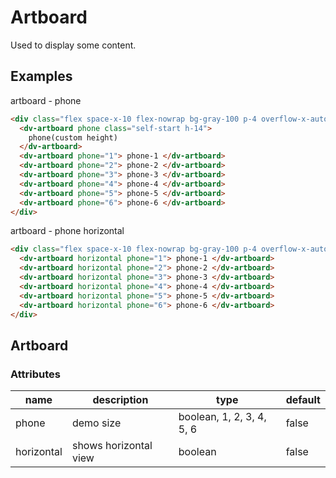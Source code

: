 # Artboard

Used to display some content.

## Examples

artboard - phone

```html :::demo
<div class="flex space-x-10 flex-nowrap bg-gray-100 p-4 overflow-x-auto">
  <dv-artboard phone class="self-start h-14">
    phone(custom height)
  </dv-artboard>
  <dv-artboard phone="1"> phone-1 </dv-artboard>
  <dv-artboard phone="2"> phone-2 </dv-artboard>
  <dv-artboard phone="3"> phone-3 </dv-artboard>
  <dv-artboard phone="4"> phone-4 </dv-artboard>
  <dv-artboard phone="5"> phone-5 </dv-artboard>
  <dv-artboard phone="6"> phone-6 </dv-artboard>
</div>
```

artboard - phone horizontal

```html :::demo
<div class="flex space-x-10 flex-nowrap bg-gray-100 p-4 overflow-x-auto">
  <dv-artboard horizontal phone="1"> phone-1 </dv-artboard>
  <dv-artboard horizontal phone="2"> phone-2 </dv-artboard>
  <dv-artboard horizontal phone="3"> phone-3 </dv-artboard>
  <dv-artboard horizontal phone="4"> phone-4 </dv-artboard>
  <dv-artboard horizontal phone="5"> phone-5 </dv-artboard>
  <dv-artboard horizontal phone="6"> phone-6 </dv-artboard>
</div>
```

## Artboard

### Attributes

| name       | description           | type                      | default |
| ---------- | --------------------- | ------------------------- | ------- |
| phone      | demo size             | boolean, 1, 2, 3, 4, 5, 6 | false   |
| horizontal | shows horizontal view | boolean                   | false   |
